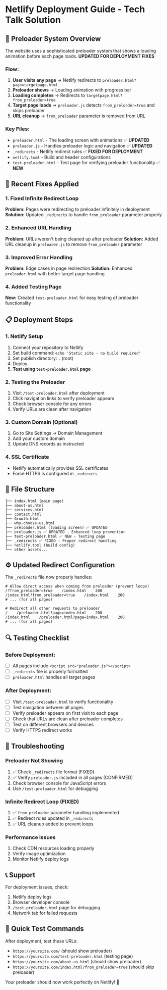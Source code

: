 # Netlify Deployment Guide - Tech Talk Solution

## 🚀 Preloader System Overview

The website uses a sophisticated preloader system that shows a loading animation before each page loads. **UPDATED FOR DEPLOYMENT FIXES**

### Flow:
1. **User visits any page** → Netlify redirects to `preloader.html?page=targetpage.html`
2. **Preloader shows** → Loading animation with progress bar
3. **Loading completes** → Redirects to `targetpage.html?from_preloader=true`
4. **Target page loads** → `preloader.js` detects `from_preloader=true` and skips preloader
5. **URL cleanup** → `from_preloader` parameter is removed from URL

### Key Files:
- `preloader.html` - The loading screen with animations ✅ **UPDATED**
- `preloader.js` - Handles preloader logic and navigation ✅ **UPDATED**
- `_redirects` - Netlify redirect rules ✅ **FIXED FOR DEPLOYMENT**
- `netlify.toml` - Build and header configurations
- `test-preloader.html` - Test page for verifying preloader functionality ✅ **NEW**

## 🔧 Recent Fixes Applied

### 1. Fixed Infinite Redirect Loop
**Problem:** Pages were redirecting to preloader infinitely in deployment
**Solution:** Updated `_redirects` to handle `from_preloader` parameter properly

### 2. Enhanced URL Handling
**Problem:** URLs weren't being cleaned up after preloader
**Solution:** Added URL cleanup in `preloader.js` to remove `from_preloader` parameter

### 3. Improved Error Handling
**Problem:** Edge cases in page redirection
**Solution:** Enhanced `preloader.html` with better target page handling

### 4. Added Testing Page
**New:** Created `test-preloader.html` for easy testing of preloader functionality

## 📋 Deployment Steps

### 1. Netlify Setup
1. Connect your repository to Netlify
2. Set build command: `echo 'Static site - no build required'`
3. Set publish directory: `.` (root)
4. Deploy
5. **Test using `test-preloader.html` page**

### 2. Testing the Preloader
1. Visit `/test-preloader.html` after deployment
2. Click navigation links to verify preloader appears
3. Check browser console for any errors
4. Verify URLs are clean after navigation

### 3. Custom Domain (Optional)
1. Go to Site Settings → Domain Management
2. Add your custom domain
3. Update DNS records as instructed

### 4. SSL Certificate
- Netlify automatically provides SSL certificates
- Force HTTPS is configured in `_redirects`

## 📁 File Structure
```
├── index.html (main page)
├── about-us.html
├── services.html
├── contact.html
├── Growth.html
├── why-choose-us.html
├── preloader.html (loading screen) ✅ UPDATED
├── preloader.js ✅ UPDATED - Enhanced loop prevention
├── test-preloader.html ✅ NEW - Testing page
├── _redirects ✅ FIXED - Proper redirect handling
├── netlify.toml (build config)
└── other assets...
```

## ⚙️ Updated Redirect Configuration

The `_redirects` file now properly handles:
```
# Allow direct access when coming from preloader (prevent loops)
/?from_preloader=true    /index.html    200
/index.html?from_preloader=true    /index.html    200
# ... (for all pages)

# Redirect all other requests to preloader
/    /preloader.html?page=index.html    200
/index.html    /preloader.html?page=index.html    200
# ... (for all pages)
```

## 🔍 Testing Checklist

### Before Deployment:
- [ ] All pages include `<script src="preloader.js"></script>`
- [ ] `_redirects` file is properly formatted
- [ ] `preloader.html` handles all target pages

### After Deployment:
- [ ] Visit `/test-preloader.html` to verify functionality
- [ ] Test navigation between all pages
- [ ] Verify preloader appears on first visit to each page
- [ ] Check that URLs are clean after preloader completes
- [ ] Test on different browsers and devices
- [ ] Verify HTTPS redirect works

## 🐛 Troubleshooting

### Preloader Not Showing
1. ✅ Check `_redirects` file format (FIXED)
2. ✅ Verify `preloader.js` included in all pages (CONFIRMED)
3. Check browser console for JavaScript errors
4. Use `/test-preloader.html` for debugging

### Infinite Redirect Loop (FIXED)
1. ✅ `from_preloader` parameter handling implemented
2. ✅ Redirect rules updated in `_redirects`
3. ✅ URL cleanup added to prevent loops

### Performance Issues
1. Check CDN resources loading properly
2. Verify image optimization
3. Monitor Netlify deploy logs

## 📞 Support

For deployment issues, check:
1. Netlify deploy logs
2. Browser developer console
3. `/test-preloader.html` page for debugging
4. Network tab for failed requests

## 🎯 Quick Test Commands

After deployment, test these URLs:
- `https://yoursite.com/` (should show preloader)
- `https://yoursite.com/test-preloader.html` (testing page)
- `https://yoursite.com/about-us.html` (should show preloader)
- `https://yoursite.com/index.html?from_preloader=true` (should skip preloader)

Your preloader should now work perfectly on Netlify! 🚀
